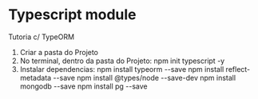 
# Typescript module

Tutoria c/ TypeORM

1. Criar a pasta do Projeto
2. No terminal, dentro da pasta do Projeto: 
npm init typescript -y
3. Instalar dependencias:
npm install typeorm --save
npm install reflect-metadata --save
npm install @types/node --save-dev
npm install mongodb --save
npm install pg --save
